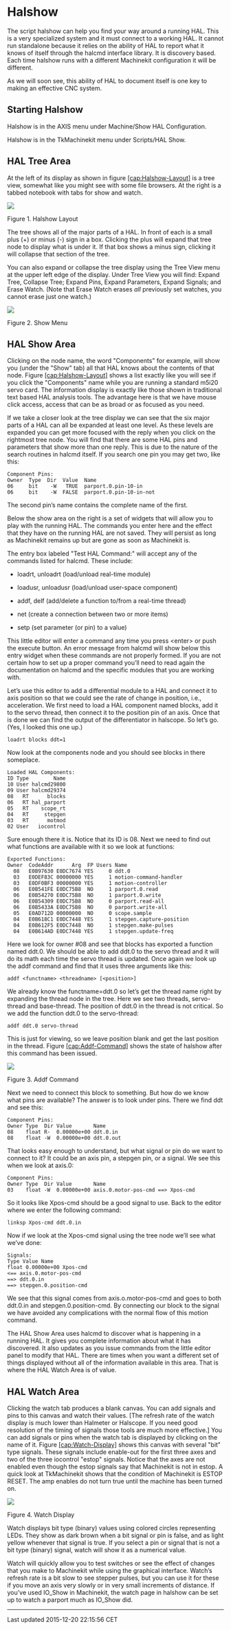 Halshow
=======

<span id="cha:halshow"></span>

The script halshow can help you find your way around a running HAL. This is a very specialized system and it must connect to a working HAL. It cannot run standalone because it relies on the ability of HAL to report what it knows of itself through the halcmd interface library. It is discovery based. Each time halshow runs with a different Machinekit configuration it will be different.

As we will soon see, this ability of HAL to document itself is one key to making an effective CNC system.

Starting Halshow
----------------

Halshow is in the AXIS menu under Machine/Show HAL Configuration.

Halshow is in the TkMachinekit menu under Scripts/HAL Show.

HAL Tree Area
-------------

At the left of its display as shown in figure [\[cap:Halshow-Layout\]](#cap:Halshow-Layout) is a tree view, somewhat like you might see with some file browsers. At the right is a tabbed notebook with tabs for show and watch.

![](images/halshow-1.png)

Figure 1. Halshow Layout<span id="cap:Halshow-Layout"></span>

The tree shows all of the major parts of a HAL. In front of each is a small plus (+) or minus (-) sign in a box. Clicking the plus will expand that tree node to display what is under it. If that box shows a minus sign, clicking it will collapse that section of the tree.

You can also expand or collapse the tree display using the Tree View menu at the upper left edge of the display. Under Tree View you will find: Expand Tree, Collapse Tree; Expand Pins, Expand Parameters, Expand Signals; and Erase Watch. (Note that Erase Watch erases *all* previously set watches, you cannot erase just one watch.)

![](images/halshow-3.png)

Figure 2. Show Menu<span id="cap:Show-Menu"></span>

HAL Show Area
-------------

Clicking on the node name, the word "Components" for example, will show you (under the "Show" tab) all that HAL knows about the contents of that node. Figure [\[cap:Halshow-Layout\]](#cap:Halshow-Layout) shows a list exactly like you will see if you click the "Components" name while you are running a standard m5i20 servo card. The information display is exactly like those shown in traditional text based HAL analysis tools. The advantage here is that we have mouse click access, access that can be as broad or as focused as you need.

If we take a closer look at the tree display we can see that the six major parts of a HAL can all be expanded at least one level. As these levels are expanded you can get more focused with the reply when you click on the rightmost tree node. You will find that there are some HAL pins and parameters that show more than one reply. This is due to the nature of the search routines in halcmd itself. If you search one pin you may get two, like this:

    Component Pins:
    Owner  Type  Dir  Value  Name
    06     bit    -W   TRUE  parport.0.pin-10-in
    06     bit    -W  FALSE  parport.0.pin-10-in-not

The second pin’s name contains the complete name of the first.

Below the show area on the right is a set of widgets that will allow you to play with the running HAL. The commands you enter here and the effect that they have on the running HAL are not saved. They will persist as long as Machinekit remains up but are gone as soon as Machinekit is.

The entry box labeled "Test HAL Command:" will accept any of the commands listed for halcmd. These include:

-   loadrt, unloadrt (load/unload real-time module)

-   loadusr, unloadusr (load/unload user-space component)

-   addf, delf (add/delete a function to/from a real-time thread)

-   net (create a connection between two or more items)

-   setp (set parameter (or pin) to a value)

This little editor will enter a command any time you press &lt;enter&gt; or push the execute button. An error message from halcmd will show below this entry widget when these commands are not properly formed. If you are not certain how to set up a proper command you’ll need to read again the documentation on halcmd and the specific modules that you are working with.

Let’s use this editor to add a differential module to a HAL and connect it to axis position so that we could see the rate of change in position, i.e., acceleration. We first need to load a HAL component named blocks, add it to the servo thread, then connect it to the position pin of an axis. Once that is done we can find the output of the differentiator in halscope. So let’s go. (Yes, I looked this one up.)

    loadrt blocks ddt=1

Now look at the components node and you should see blocks in there someplace.

    Loaded HAL Components:
    ID Type        Name
    10 User halcmd29800
    09 User halcmd29374
    08   RT      blocks
    06   RT hal_parport
    05   RT    scope_rt
    04   RT     stepgen
    03   RT      motmod
    02 User   iocontrol

Sure enough there it is. Notice that its ID is 08. Next we need to find out what functions are available with it so we look at functions:

    Exported Functions:
    Owner  CodeAddr      Arg  FP Users Name
      08   E0B97630 E0DC7674 YES     0 ddt.0
      03   E0DEF83C 00000000 YES     1 motion-command-handler
      03   E0DF0BF3 00000000 YES     1 motion-controller
      06   E0B541FE E0DC75B8  NO     1 parport.0.read
      06   E0B54270 E0DC75B8  NO     1 parport.0.write
      06   E0B54309 E0DC75B8  NO     0 parport.read-all
      06   E0B5433A E0DC75B8  NO     0 parport.write-all
      05   E0AD712D 00000000  NO     0 scope.sample
      04   E0B618C1 E0DC7448 YES     1 stepgen.capture-position
      04   E0B612F5 E0DC7448  NO     1 stepgen.make-pulses
      04   E0B614AD E0DC7448 YES     1 stepgen.update-freq

Here we look for owner \#08 and see that blocks has exported a function named ddt.0. We should be able to add ddt.0 to the servo thread and it will do its math each time the servo thread is updated. Once again we look up the addf command and find that it uses three arguments like this:

    addf <functname> <threadname> [<position>]

We already know the functname=ddt.0 so let’s get the thread name right by expanding the thread node in the tree. Here we see two threads, servo-thread and base-thread. The position of ddt.0 in the thread is not critical. So we add the function ddt.0 to the servo-thread:

    addf ddt.0 servo-thread

This is just for viewing, so we leave position blank and get the last position in the thread. Figure [\[cap:Addf-Command\]](#cap:Addf-Command) shows the state of halshow after this command has been issued.

![](images/halshow-2.png)

Figure 3. Addf Command<span id="cap:Addf-Command"></span>

Next we need to connect this block to something. But how do we know what pins are available? The answer is to look under pins. There we find ddt and see this:

    Component Pins:
    Owner Type  Dir Value       Name
    08    float R-  0.00000e+00 ddt.0.in
    08    float -W  0.00000e+00 ddt.0.out

That looks easy enough to understand, but what signal or pin do we want to connect to it? It could be an axis pin, a stepgen pin, or a signal. We see this when we look at axis.0:

    Component Pins:
    Owner Type  Dir Value       Name
    03    float -W  0.00000e+00 axis.0.motor-pos-cmd ==> Xpos-cmd

So it looks like Xpos-cmd should be a good signal to use. Back to the editor where we enter the following command:

    linksp Xpos-cmd ddt.0.in

Now if we look at the Xpos-cmd signal using the tree node we’ll see what we’ve done:

    Signals:
    Type Value Name
    float 0.00000e+00 Xpos-cmd
    <== axis.0.motor-pos-cmd
    ==> ddt.0.in
    ==> stepgen.0.position-cmd

We see that this signal comes from axis.o.motor-pos-cmd and goes to both ddt.0.in and stepgen.0.position-cmd. By connecting our block to the signal we have avoided any complications with the normal flow of this motion command.

The HAL Show Area uses halcmd to discover what is happening in a running HAL. It gives you complete information about what it has discovered. It also updates as you issue commands from the little editor panel to modify that HAL. There are times when you want a different set of things displayed without all of the information available in this area. That is where the HAL Watch Area is of value.

HAL Watch Area
--------------

Clicking the watch tab produces a blank canvas. You can add signals and pins to this canvas and watch their values.<span class="footnote">
\[The refresh rate of the watch display is much lower than Halmeter or Halscope. If you need good resolution of the timing of signals those tools are much more effective.\]
</span> You can add signals or pins when the watch tab is displayed by clicking on the name of it. Figure [\[cap:Watch-Display\]](#cap:Watch-Display) shows this canvas with several "bit" type signals. These signals include enable-out for the first three axes and two of the three iocontrol "estop" signals. Notice that the axes are not enabled even though the estop signals say that Machinekit is not in estop. A quick look at TkMachinekit shows that the condition of Machinekit is ESTOP RESET. The amp enables do not turn true until the machine has been turned on.

![](images/halshow-4.png)

Figure 4. <span id="cap:Watch-Display"></span>Watch Display

Watch displays bit type (binary) values using colored circles representing LEDs. They show as dark brown when a bit signal or pin is false, and as light yellow whenever that signal is true. If you select a pin or signal that is not a bit type (binary) signal, watch will show it as a numerical value.

Watch will quickly allow you to test switches or see the effect of changes that you make to Machinekit while using the graphical interface. Watch’s refresh rate is a bit slow to see stepper pulses, but you can use it for these if you move an axis very slowly or in very small increments of distance. If you’ve used IO\_Show in Machinekit, the watch page in halshow can be set up to watch a parport much as IO\_Show did.

------------------------------------------------------------------------

Last updated 2015-12-20 22:15:56 CET


